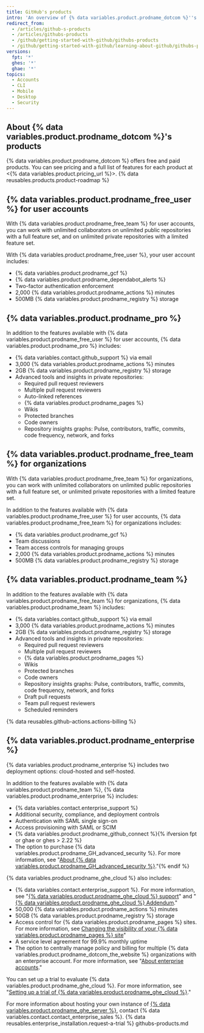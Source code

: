 ```yaml
---
title: GitHub's products
intro: 'An overview of {% data variables.product.prodname_dotcom %}''s products and pricing plans.'
redirect_from:
  - /articles/github-s-products
  - /articles/githubs-products
  - /github/getting-started-with-github/githubs-products
  - /github/getting-started-with-github/learning-about-github/githubs-products
versions:
  fpt: '*'
  ghes: '*'
  ghae: '*'
topics:
  - Accounts
  - CLI
  - Mobile
  - Desktop
  - Security
---
```

## About {% data variables.product.prodname_dotcom %}'s products

{% data variables.product.prodname_dotcom %} offers free and paid products. You can see pricing and a full list of features for each product at <{% data variables.product.pricing_url %}>. {% data reusables.products.product-roadmap %}

## {% data variables.product.prodname_free_user %} for user accounts

With {% data variables.product.prodname_free_team %} for user accounts, you can work with unlimited collaborators on unlimited public repositories with a full feature set, and on unlimited private repositories with a limited feature set.

With {% data variables.product.prodname_free_user %}, your user account includes:
- {% data variables.product.prodname_gcf %}
- {% data variables.product.prodname_dependabot_alerts %}
- Two-factor authentication enforcement
- 2,000 {% data variables.product.prodname_actions %} minutes
- 500MB {% data variables.product.prodname_registry %} storage

## {% data variables.product.prodname_pro %}

In addition to the features available with {% data variables.product.prodname_free_user %} for user accounts, {% data variables.product.prodname_pro %} includes:
- {% data variables.contact.github_support %} via email
- 3,000 {% data variables.product.prodname_actions %} minutes
- 2GB {% data variables.product.prodname_registry %} storage
- Advanced tools and insights in private repositories:
  - Required pull request reviewers
  - Multiple pull request reviewers
  - Auto-linked references
  - {% data variables.product.prodname_pages %}
  - Wikis
  - Protected branches
  - Code owners
  - Repository insights graphs: Pulse, contributors, traffic, commits, code frequency, network, and forks

## {% data variables.product.prodname_free_team %} for organizations

With {% data variables.product.prodname_free_team %} for organizations, you can work with unlimited collaborators on unlimited public repositories with a full feature set, or unlimited private repositories with a limited feature set.

In addition to the features available with {% data variables.product.prodname_free_user %} for user accounts, {% data variables.product.prodname_free_team %} for organizations includes:
- {% data variables.product.prodname_gcf %}
- Team discussions
- Team access controls for managing groups
- 2,000 {% data variables.product.prodname_actions %} minutes
- 500MB {% data variables.product.prodname_registry %} storage

## {% data variables.product.prodname_team %}

In addition to the features available with {% data variables.product.prodname_free_team %} for organizations, {% data variables.product.prodname_team %} includes:
- {% data variables.contact.github_support %} via email
- 3,000 {% data variables.product.prodname_actions %} minutes
- 2GB {% data variables.product.prodname_registry %} storage
- Advanced tools and insights in private repositories:
  - Required pull request reviewers
  - Multiple pull request reviewers
  - {% data variables.product.prodname_pages %}
  - Wikis
  - Protected branches
  - Code owners
  - Repository insights graphs: Pulse, contributors, traffic, commits, code frequency, network, and forks
  - Draft pull requests
  - Team pull request reviewers
  - Scheduled reminders

{% data reusables.github-actions.actions-billing %}

## {% data variables.product.prodname_enterprise %}

{% data variables.product.prodname_enterprise %} includes two deployment options: cloud-hosted and self-hosted.

In addition to the features available with {% data variables.product.prodname_team %}, {% data variables.product.prodname_enterprise %} includes:
- {% data variables.contact.enterprise_support %}
- Additional security, compliance, and deployment controls
- Authentication with SAML single sign-on
- Access provisioning with SAML or SCIM
- {% data variables.product.prodname_github_connect %}{% ifversion fpt or ghae or ghes > 2.22 %}
- The option to purchase {% data variables.product.prodname_GH_advanced_security %}. For more information, see "[About {% data variables.product.prodname_GH_advanced_security %}](/github/getting-started-with-github/about-github-advanced-security)."{% endif %}

{% data variables.product.prodname_ghe_cloud %} also includes:
- {% data variables.contact.enterprise_support %}. For more information, see "<a href="/articles/github-enterprise-cloud-support" class="dotcom-only">{% data variables.product.prodname_ghe_cloud %} support</a>" and "<a href="/articles/github-enterprise-cloud-addendum" class="dotcom-only">{% data variables.product.prodname_ghe_cloud %} Addendum</a>."
- 50,000 {% data variables.product.prodname_actions %} minutes
- 50GB {% data variables.product.prodname_registry %} storage
- Access control for {% data variables.product.prodname_pages %} sites. For more information, see <a href="/pages/getting-started-with-github-pages/changing-the-visibility-of-your-github-pages-site" class="dotcom-only">Changing the visibility of your {% data variables.product.prodname_pages %} site</a>"
- A service level agreement for 99.9% monthly uptime
- The option to centrally manage policy and billing for multiple {% data variables.product.prodname_dotcom_the_website %} organizations with an enterprise account. For more information, see "<a href="/articles/about-enterprise-accounts" class="dotcom-only">About enterprise accounts</a>."

You can set up a trial to evaluate {% data variables.product.prodname_ghe_cloud %}. For more information, see "<a href="/articles/setting-up-a-trial-of-github-enterprise-cloud" class="dotcom-only">Setting up a trial of {% data variables.product.prodname_ghe_cloud %}</a>."

For more information about hosting your own instance of [{% data variables.product.prodname_ghe_server %}](https://enterprise.github.com), contact {% data variables.contact.contact_enterprise_sales %}. {% data reusables.enterprise_installation.request-a-trial %}
githubs-products.md

